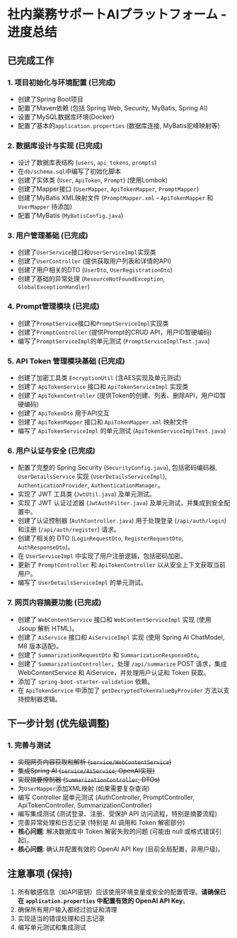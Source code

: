 # 社内業務サポートAIプラットフォーム - 进度总结

## 已完成工作

### 1. 项目初始化与环境配置 (已完成)
- 创建了Spring Boot项目
- 配置了Maven依赖 (包括 Spring Web, Security, MyBatis, Spring AI)
- 设置了MySQL数据库环境(Docker)
- 配置了基本的`application.properties` (数据库连接, MyBatis驼峰映射等)

### 2. 数据库设计与实现 (已完成)
- 设计了数据库表结构 (`users`, `api_tokens`, `prompts`)
- 在`db/schema.sql`中编写了初始化脚本
- 创建了实体类 (`User`, `ApiToken`, `Prompt`) (使用Lombok)
- 创建了Mapper接口 (`UserMapper`, `ApiTokenMapper`, `PromptMapper`)
- 创建了MyBatis XML映射文件 (`PromptMapper.xml` - `ApiTokenMapper` 和 `UserMapper` 待添加)
- 配置了MyBatis (`MyBatisConfig.java`)

### 3. 用户管理基础 (已完成)
- 创建了`UserService`接口和`UserServiceImpl`实现类
- 创建了`UserController` (提供获取用户列表和详情的API)
- 创建了用户相关的DTO (`UserDto`, `UserRegistrationDto`)
- 创建了基础的异常处理 (`ResourceNotFoundException`, `GlobalExceptionHandler`)

### 4. Prompt管理模块 (已完成)
- 创建了`PromptService`接口和`PromptServiceImpl`实现类
- 创建了`PromptController` (提供Prompt的CRUD API，用户ID暂硬编码)
- 编写了`PromptServiceImpl`的单元测试 (`PromptServiceImplTest.java`)

### 5. API Token 管理模块基础 (已完成)
- 创建了加密工具类 `EncryptionUtil` (含AES实现及单元测试)
- 创建了 `ApiTokenService` 接口和 `ApiTokenServiceImpl` 实现类
- 创建了 `ApiTokenController` (提供Token的创建、列表、删除API，用户ID暂硬编码)
- 创建了 `ApiTokenDto` 用于API交互
- 创建了 `ApiTokenMapper` 接口和 `ApiTokenMapper.xml` 映射文件
- 编写了 `ApiTokenServiceImpl` 的单元测试 (`ApiTokenServiceImplTest.java`)

### 6. 用户认证与安全 (已完成)
- 配置了完整的 Spring Security (`SecurityConfig.java`), 包括密码编码器, `UserDetailsService` 实现 (`UserDetailsServiceImpl`), `AuthenticationProvider`, `AuthenticationManager`。
- 实现了 JWT 工具类 (`JwtUtil.java`) 及单元测试。
- 实现了 JWT 认证过滤器 (`JwtAuthFilter.java`) 及单元测试，并集成到安全配置中。
- 创建了认证控制器 (`AuthController.java`) 用于处理登录 (`/api/auth/login`) 和注册 (`/api/auth/register`) 请求。
- 创建了相关的 DTO (`LoginRequestDto`, `RegisterRequestDto`, `AuthResponseDto`)。
- 在 `UserServiceImpl` 中实现了用户注册逻辑，包括密码加密。
- 更新了 `PromptController` 和 `ApiTokenController` 以从安全上下文获取当前用户。
- 编写了 `UserDetailsServiceImpl` 的单元测试。

### 7. 网页内容摘要功能 (已完成)
- 创建了 `WebContentService` 接口和 `WebContentServiceImpl` 实现 (使用 Jsoup 解析 HTML)。
- 创建了 `AiService` 接口和 `AiServiceImpl` 实现 (使用 Spring AI ChatModel, M8 版本适配)。
- 创建了 `SummarizationRequestDto` 和 `SummarizationResponseDto`。
- 创建了 `SummarizationController`，处理 `/api/summarize` POST 请求，集成 WebContentService 和 AiService，并处理用户认证和 Token 获取。
- 添加了 `spring-boot-starter-validation` 依赖。
- 在 `ApiTokenService` 中添加了 `getDecryptedTokenValueByProvider` 方法以支持控制器逻辑。

## 下一步计划 (优先级调整)

### 1. 完善与测试
- ~~实现网页内容获取和解析 (`service/WebContentService`)~~
- ~~集成Spring AI (`service/AiService`, OpenAI实现)~~ 
- ~~实现摘要控制器 (`SummarizationController`, DTOs)~~ 
- 为`UserMapper`添加XML映射 (如果需要复杂查询)
- 编写 Controller 层单元测试 (AuthController, PromptController, ApiTokenController, SummarizationController)
- 编写集成测试 (测试登录、注册、受保护 API 访问流程，特别是摘要流程)
- 完善异常处理和日志记录 (特别是 AI 调用和 Token 解密部分)
- **核心问题**: 解决数据库中 Token 解密失败的问题 (可能由 null 或格式错误引起)。
- **核心问题**: 确认并配置有效的 OpenAI API Key (目前全局配置，非用户级)。

## 注意事项 (保持)

1. 所有敏感信息（如API密钥）应该使用环境变量或安全的配置管理。**请确保已在 `application.properties` 中配置有效的 OpenAI API Key**。
2. 确保所有用户输入都经过验证和清理
3. 实现适当的错误处理和日志记录
4. 编写单元测试和集成测试
